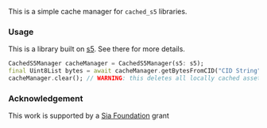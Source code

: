 This is a simple cache manager for `cached_s5` libraries.

### Usage

This is a library built on [s5](https://pub.dev/packages/s5). See there for more details.

```dart
CachedS5Manager cacheManager = CachedS5Manager(s5: s5);
final Uint8List bytes = await cacheManager.getBytesFromCID("CID String"); // fetches & caches
cacheManager.clear(); // WARNING: this deletes all locally cached assets
```

### Acknowledgement

This work is supported by a [Sia Foundation](https://sia.tech/) grant
